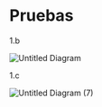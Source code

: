 # Pruebas
1.b

![Untitled Diagram](https://user-images.githubusercontent.com/69722554/125212158-e4125f80-e281-11eb-9671-c3f47d429715.png)


1.c

![Untitled Diagram (7)](https://user-images.githubusercontent.com/69722554/125212192-11f7a400-e282-11eb-9cf9-d460e193e5ca.png)

